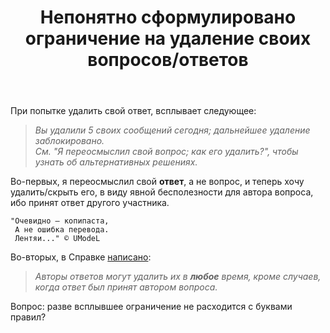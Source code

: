 ﻿---
title: "Непонятно сформулировано ограничение на удаление своих вопросов/ответов"
se.owner.user_id: 265406
se.owner.display_name: "UModeL"
se.owner.link: "https://ru.meta.stackoverflow.com/users/265406/umodel"
se.link: "https://ru.meta.stackoverflow.com/questions/10458/%d0%9d%d0%b5%d0%bf%d0%be%d0%bd%d1%8f%d1%82%d0%bd%d0%be-%d1%81%d1%84%d0%be%d1%80%d0%bc%d1%83%d0%bb%d0%b8%d1%80%d0%be%d0%b2%d0%b0%d0%bd%d0%be-%d0%be%d0%b3%d1%80%d0%b0%d0%bd%d0%b8%d1%87%d0%b5%d0%bd%d0%b8%d0%b5-%d0%bd%d0%b0-%d1%83%d0%b4%d0%b0%d0%bb%d0%b5%d0%bd%d0%b8%d0%b5-%d1%81%d0%b2%d0%be%d0%b8%d1%85-%d0%b2%d0%be%d0%bf%d1%80%d0%be%d1%81%d0%be%d0%b2-%d0%be%d1%82%d0%b2%d0%b5%d1%82%d0%be%d0%b2"
se.question_id: 10458
se.post_type: question
se.score: 5
---
<p>При попытке удалить свой ответ, всплывает следующее:</p>

<blockquote>
  <p><em>Вы удалили 5 своих сообщений сегодня; дальнейшее удаление заблокировано.<br>
  См. "Я переосмыслил свой вопрос; как его удалить?", чтобы узнать об альтернативных решениях.</em>  </p>
</blockquote>

<p>Во-первых, я переосмыслил свой <strong>ответ</strong>, а не вопрос, и теперь хочу удалить/скрыть его, в виду явной бесполезности для автора вопроса, ибо принят ответ другого участника.</p>

<pre><code>"Очевидно — копипаста,  
 А не ошибка перевода.  
 Лентяи..." © UModeL
</code></pre>

<p>Во-вторых, в Справке <a href="https://stackoverflow.com/help/deleted-answers">написано</a>: </p>

<blockquote>
  <p><em>Авторы ответов могут удалить их в <strong>любое</strong> время, кроме случаев, когда
  ответ был принят автором вопроса.</em></p>
</blockquote>

<p>Вопрос: разве всплывшее ограничение не расходится с буквами правил?</p>
